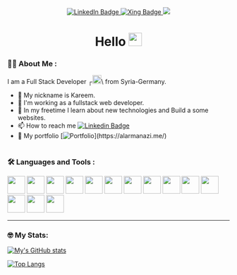 <div id="header" align="center">
<!--    <img src="https://media.giphy.com/media/M9gbBd9nbDrOTu1Mqx/giphy.gif" width="100"/>  -->
<!-- 	<img src='https://media.giphy.com/media/Y0uU6oq3hJ1Gu2Er1q/giphy.gif' width='100' /> -->
 	<!-- <img src='https://media.giphy.com/media/kEWaYdvMwTIduesqGe/giphy.gif' width='100' /> -->
 	<!--<img src='https://media.giphy.com/media/jdPMeyv9rn0hZHh8n9/giphy.gif' width='100' /> -->
	

  <div id="badges" >
  <a href="https://www.linkedin.com/in/abdulkarim-alarmanazi/" target="_blank">
  <img src="https://img.shields.io/badge/LinkedIn-blue?style=for-the-badge&logo=linkedin" alt="LinkedIn Badge"/>
  </a>
  <a href="https://www.xing.com/profile/Abdulkarim_Alarmanazi"  target="_blank">
    <img src="https://img.shields.io/badge/Xing-green?style=for-the-badge&logo=xing" alt="Xing Badge"/>

  </a>
    <a href='https://alarmanazi.de/'  >
  <img src='https://img.shields.io/badge/Portfolio-151515?style=for-the-badge&logo=Portfolio' />
</a>
</div>
  <img src="https://komarev.com/ghpvc/?username=kemdev&style=flat-square&color=blue" alt=""/>
  <div>
  
  
  </div>
  
<h1>
  Hello
<img src="https://media.giphy.com/media/hvRJCLFzcasrR4ia7z/giphy.gif" width="30"/>
</h1>
	
</div>






### 👨‍💻 About Me :
I am a Full Stack Developer ┌<img src="https://media.giphy.com/media/7FgozREBtahrxYNsYN/giphy.gif" width="20" >\ from Syria-Germany.
- 📌 My nickname is Kareem.
- 👀 I'm working as a fullstack web developer.
- 💞️ In my freetime I learn about new technologies and Build a some websites.
- 📫 How to reach me [![Linkedin Badge](https://img.shields.io/badge/-kareem-blue?style=flat&logo=Linkedin&logoColor=white)](https://www.linkedin.com/in/abdulkarim-alarmanazi/)
- 💼 My portfolio [![Portfolio ](https://img.shields.io/badge/Portfolio-151515?style=for-the-badge&logo=Portfolio')](https://alarmanazi.me/)


<h1 />

### 🛠️ Languages and Tools :

<div  height='40'>
<img src="https://cdn.jsdelivr.net/gh/devicons/devicon/icons/react/react-original-wordmark.svg" width="40" />
<img src="https://cdn.jsdelivr.net/gh/devicons/devicon/icons/angularjs/angularjs-original.svg"  width="40"  />

<img src="https://cdn.jsdelivr.net/gh/devicons/devicon/icons/html5/html5-plain.svg"  width='40'/>
<img src="https://cdn.jsdelivr.net/gh/devicons/devicon/icons/css3/css3-plain-wordmark.svg" width='40' />
<img src="https://cdn.jsdelivr.net/gh/devicons/devicon/icons/sass/sass-original.svg" width="40" />


<img src="https://cdn.jsdelivr.net/gh/devicons/devicon/icons/javascript/javascript-plain.svg" width="40" />
<img src="https://cdn.jsdelivr.net/gh/devicons/devicon/icons/java/java-original-wordmark.svg"  width='40'/>
          
<img src="https://cdn.jsdelivr.net/gh/devicons/devicon/icons/mongodb/mongodb-plain-wordmark.svg" width='40' />

<img src="https://cdn.jsdelivr.net/gh/devicons/devicon/icons/firebase/firebase-plain-wordmark.svg" width='40' />




  
<img src="https://cdn.jsdelivr.net/gh/devicons/devicon/icons/bootstrap/bootstrap-plain-wordmark.svg" width="40" />
<img src="https://cdn.jsdelivr.net/gh/devicons/devicon/icons/materialui/materialui-plain.svg" width="40" />
  
 <img src="https://cdn.jsdelivr.net/gh/devicons/devicon/icons/threejs/threejs-original-wordmark.svg" width='40'/>
<img src="https://cdn.jsdelivr.net/gh/devicons/devicon/icons/express/express-original-wordmark.svg" width='40'/>
<img src="https://cdn.jsdelivr.net/gh/devicons/devicon/icons/nodejs/nodejs-original-wordmark.svg" width="40" />
	


---
### 🤓 My Stats:
 <div>
   
[![My's GitHub stats](https://github-readme-stats.vercel.app/api?username=kemdev&show_icons=true&theme=github_dark&hide_border=true&icon_color=fff&title_color=fff&hide_title=true)](#)
   
</div>
  
<div>
  
[![Top Langs](https://github-readme-stats.vercel.app/api/top-langs/?username=kemdev&show_icons=true&layout=compact&theme=github_dark&hide_border=true&icon_color=fff&title_color=fff)](#)
  
</div>
 <h1 /> 
